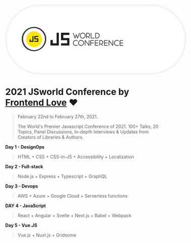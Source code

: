 <style>
  .logo-container {
    width: 100%;
    background: white;
    border-radius: 200px;
    padding: 50px 35px;
    box-shadow: inset black 0px 0px 15px -10px;
  }
</style>

<div class="logo-container" markdown="1">

![JSworld Conference logo](/assets/js-world-conference-logo.png)

</div>

# 2021 JSworld Conference by [Frontend Love](https://frontenddeveloperlove.com/) ❤️

> February 22nd to February 27th, 2021.
>
> The World's Premier Javascript Conference of 2021. 100+ Talks, 20 Topics, Panel Discussions, In-depth Interviews & Updates from Creators of Libraries & Authors.

**Day 1 - DesignOps**

> HTML + CSS + CSS-in-JS + Accessibility + Localization

**Day 2 - Full-stack**

> Node.js + Express + Typescript + GraphQL

**Day 3 - Devops**

> AWS + Azure + Google Cloud + Serverless functions

**DAY 4 - JavaScript**

> React + Angular + Svelte + Next.js + Babel + Webpack

**Day 5 - Vue.JS**

> Vue.js + Nuxt.js + Gridsome
